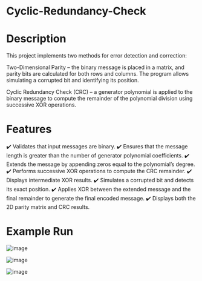# Cyclic-Redundancy-Check

# Description

This project implements two methods for error detection and correction:

Two-Dimensional Parity – the binary message is placed in a matrix, and parity bits are calculated for both rows and columns. The program allows simulating a corrupted bit and identifying its position.

Cyclic Redundancy Check (CRC) – a generator polynomial is applied to the binary message to compute the remainder of the polynomial division using successive XOR operations.

# Features

✔️ Validates that input messages are binary.
✔️ Ensures that the message length is greater than the number of generator polynomial coefficients.
✔️ Extends the message by appending zeros equal to the polynomial’s degree.
✔️ Performs successive XOR operations to compute the CRC remainder.
✔️ Displays intermediate XOR results.
✔️ Simulates a corrupted bit and detects its exact position.
✔️ Applies XOR between the extended message and the final remainder to generate the final encoded message.
✔️ Displays both the 2D parity matrix and CRC results.

# Example Run

![image](https://github.com/user-attachments/assets/b24aab30-c6e6-4755-984c-b41fbc72ffe1)


![image](https://github.com/user-attachments/assets/42f9a531-568c-4a3e-8ab8-3ac67df3bffb)


![image](https://github.com/user-attachments/assets/379e3265-7a12-4b27-9a1d-6be7c32bd803)
